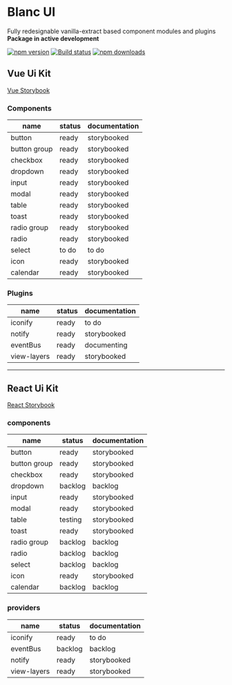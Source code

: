 # Blanc UI

Fully redesignable vanilla-extract based component modules and plugins  
**Package in active development**

[![npm version](https://img.shields.io/npm/v/blanc-ui.svg?style=flat-square)](https://www.npmjs.com/package/blanc-ui)
[![Build status](https://img.shields.io/github/actions/workflow/status/webkieth/blanc-ui/storybook.yml?branch=main&label=CI&logo=github&style=flat-square)](https://github.com/webkieth/blanc-ui/actions/workflows/storybook.yml)
[![npm downloads](https://img.shields.io/npm/dm/blanc-ui.svg?style=flat-square)](https://npm-stat.com/charts.html?package=blanc-ui)

## Vue Ui Kit

[Vue Storybook](https://webkieth.github.io/blanc-ui/vue)

### Components

| name | status | documentation |
|---|---|---|
| button | ready | storybooked |
| button group | ready | storybooked |
| checkbox | ready | storybooked |
| dropdown | ready | storybooked |
| input | ready | storybooked |
| modal | ready | storybooked |
| table | ready | storybooked |
| toast | ready | storybooked |
| radio group | ready | storybooked |
| radio | ready | storybooked |
| select | to do | to do |
| icon | ready | storybooked |
| calendar | ready | storybooked |

### Plugins
| name | status | documentation |
|---|---|---|
| iconify | ready | to do |
| notify | ready | storybooked |
| eventBus | ready | documenting |
| view-layers | ready | storybooked |

-----------------------------------------

## React Ui Kit

[React Storybook](https://webkieth.github.io/blanc-ui/react)

### components

| name | status | documentation |
|---|---|---|
| button | ready | storybooked |
| button group | ready | storybooked |
| checkbox | ready | storybooked |
| dropdown | backlog | backlog |
| input | ready | storybooked |
| modal | ready | storybooked |
| table | testing | storybooked |
| toast | ready | storybooked |
| radio group | backlog | backlog |
| radio | backlog | backlog |
| select | backlog | backlog |
| icon | ready | storybooked |
| calendar | backlog | backlog |

### providers
| name | status | documentation |
|---|---|---|
| iconify | ready | to do |
| eventBus | backlog | backlog |
| notify | ready | storybooked |
| view-layers | ready | storybooked |